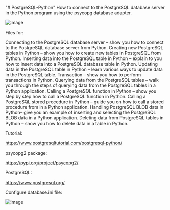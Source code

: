 "# PostgreSQL-Python" 
How to connect to the PostgreSQL database server in the Python program using the psycopg database adapter.

![image](https://user-images.githubusercontent.com/29576337/212293070-a409d5c2-ad78-4227-b0b0-827b28a97ca5.png)


Files for:

Connecting to the PostgreSQL database server – show you how to connect to the PostgreSQL database server from Python.
Creating new PostgreSQL tables in Python – show you how to create new tables in PostgreSQL from Python.
Inserting data into the PostgreSQL table in Python – explain to you how to insert data into a PostgreSQL database table in Python.
Updating data in the PostgreSQL table in Python – learn various ways to update data in the PostgreSQL table.
Transaction – show you how to perform transactions in Python.
Querying data from the PostgreSQL tables – walk you through the steps of querying data from the PostgreSQL tables in a Python application.
Calling a PostgreSQL function in Python – show you step by step how to call a PostgreSQL function in Python.
Calling a PostgreSQL stored procedure in Python – guide you on how to call a stored procedure from in a Python application.
Handling PostgreSQL BLOB data in Python– give you an example of inserting and selecting the PostgreSQL BLOB data in a Python application.
Deleting data from PostgreSQL tables in Python – show you how to delete data in a table in Python.

Tutorial:

https://www.postgresqltutorial.com/postgresql-python/

 psycopg2 package:
 
 https://pypi.org/project/psycopg2/
 
 PostgreSQL:
 
 https://www.postgresql.org/
 
 Configure database.ini file:

![image](https://user-images.githubusercontent.com/29576337/212303617-b8f74769-0e52-4f84-9f10-59f48dcb09c6.png)

